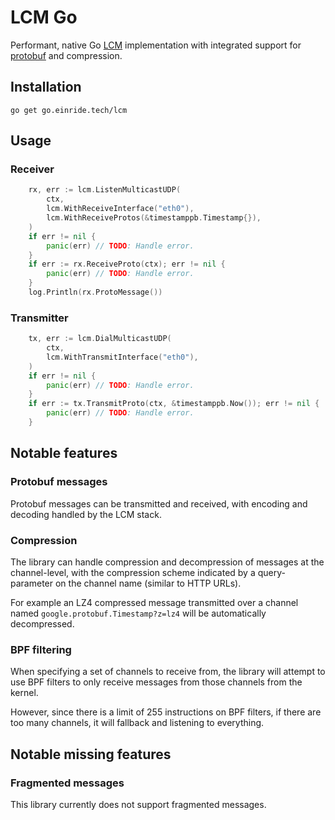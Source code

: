 # LCM Go

Performant, native Go [LCM](https://lcm-proj.github.io/) implementation
with integrated support for [protobuf][protobuf] and compression.

[protobuf]: https://developers.google.com/protocol-buffers

## Installation

`go get go.einride.tech/lcm`

## Usage

### Receiver

```go
    rx, err := lcm.ListenMulticastUDP(
     	ctx,
     	lcm.WithReceiveInterface("eth0"),
     	lcm.WithReceiveProtos(&timestamppb.Timestamp{}),
    )
    if err != nil {
        panic(err) // TODO: Handle error.
    }
    if err := rx.ReceiveProto(ctx); err != nil {
        panic(err) // TODO: Handle error.
    }
    log.Println(rx.ProtoMessage())
```

### Transmitter

```go
    tx, err := lcm.DialMulticastUDP(
        ctx,
        lcm.WithTransmitInterface("eth0"),
    )
    if err != nil {
        panic(err) // TODO: Handle error.
    }
    if err := tx.TransmitProto(ctx, &timestamppb.Now()); err != nil {
        panic(err) // TODO: Handle error.
    }
```

## Notable features

### Protobuf messages

Protobuf messages can be transmitted and received, with encoding and decoding
handled by the LCM stack.

### Compression

The library can handle compression and decompression of messages at the
channel-level, with the compression scheme indicated by a query-parameter on the
channel name (similar to HTTP URLs).

For example an LZ4 compressed message transmitted over a channel named
`google.protobuf.Timestamp?z=lz4` will be automatically decompressed.

### BPF filtering

When specifying a set of channels to receive from, the library will attempt to
use BPF filters to only receive messages from those channels from the kernel.

However, since there is a limit of 255 instructions on BPF filters, if there are
too many channels, it will fallback and listening to everything.

## Notable missing features

### Fragmented messages

This library currently does not support fragmented messages.
